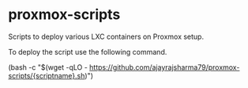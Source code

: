 # proxmox-scripts
Scripts to deploy various LXC containers on Proxmox setup.


To deploy the script use the following command.

(bash -c "$(wget -qLO - https://github.com/ajayrajsharma79/proxmox-scripts/{scriptname}.sh)")

